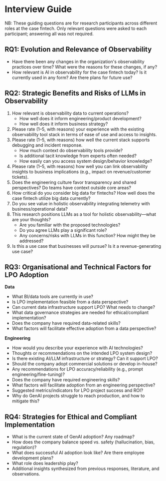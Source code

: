 # Interview Guide

NB: These guiding questions are for research participants across different roles at the case fintech. Only relevant questions were asked to each participant; answering all was not required.

## RQ1: Evolution and Relevance of Observability

- Have there been any changes in the organization's observability practices over time? What were the reasons for these changes, if any?
- How relevant is AI in observability for the case fintech today? Is it currently used in any form? Are there plans for future use?

## RQ2: Strategic Benefits and Risks of LLMs in Observability

1. How relevant is observability data to current operations?
   - How well does it inform engineering/product development?
   - How well does it inform business strategy?
2. Please rate (1–5, with reasons) your experience with the existing observability tool stack in terms of ease of use and access to insights.
3. Please rate (1–5, with reasons) how well the current stack supports debugging and incident response.
   - How much context do observability tools provide?
   - Is additional tacit knowledge from experts often needed?
   - How easily can you access system design/behavior knowledge?
4. Please rate (1–5, with reasons) how well you can link observability insights to business implications (e.g., impact on revenue/customer tickets).
5. Does the engineering culture favor transparency and shared perspectives? Do teams have context outside core areas?
6. How critical do you consider big data for fintechs? How well does the case fintech utilize big data currently?
7. Do you see value in holistic observability integrating telemetry with business/operational data?
8. This research positions LLMs as a tool for holistic observability—what are your thoughts?
   - Are you familiar with the proposed technologies?
   - Do you agree LLMs play a significant role?
   - Any concerns/risks with LLMs in this function? How might they be addressed?
9. Is this a use case that businesses will pursue? Is it a revenue-generating use case?

## RQ3: Organisational and Technical Factors for LPO Adoption

**Data**
- What BI/data tools are currently in use?
- Is LPO implementation feasible from a data perspective?
- Can current data infrastructure support LPO? What needs to change?
- What data governance strategies are needed for ethical/compliant implementation?
- Does the company have required data-related skills?
- What factors will facilitate effective adoption from a data perspective?

**Engineering**
- How would you describe your experience with AI technologies?
- Thoughts or recommendations on the intended LPO system design?
- Is there existing AI/LLM infrastructure or strategy? Can it support LPO?
- Should the company adopt commercial solutions or develop in-house?
- Any recommendations for LPO accuracy/reliability (e.g., prompt engineering/fine-tuning)?
- Does the company have required engineering skills?
- What factors will facilitate adoption from an engineering perspective?
- Suggested metrics/indicators for LPO project success and ROI?
- Why do GenAI projects struggle to reach production, and how to mitigate this?

## RQ4: Strategies for Ethical and Compliant Implementation

- What is the current state of GenAI adoption? Any roadmap?
- How does the company balance speed vs. safety (hallucination, bias, regulation)?
- What does successful AI adoption look like? Are there employee development plans?
- What role does leadership play? 
- Additional insights synthesized from previous responses, literature, and observations.